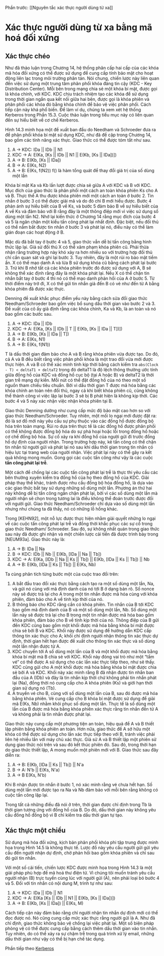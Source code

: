Phần trước: [[Nguyên tắc xác thực người dùng từ xa]]

# Xác thực người dùng từ xa bằng mã hoá đối xứng

## Xác thực chéo

Như đã thảo luận trong Chương 14, hệ thống phân cấp hai cấp của các khóa mã hóa đối xứng có thể được sử dụng để cung cấp tính bảo mật cho hoạt động liên lạc trong môi trường phân tán. Nói chung, chiến lược này liên quan đến việc sử dụng một trung tâm phân phối khóa đáng tin cậy (KDC - Key Distribution Center). Mỗi bên trong mạng chia sẻ một khóa bí mật, được gọi là khóa chính, với KDC. KDC chịu trách nhiệm tạo các khóa để sử dụng trong thời gian ngắn qua kết nối giữa hai bên, được gọi là khóa phiên và phân phối các khóa đó bằng khóa chính để bảo vệ việc phân phối. Cách tiếp cận này khá phổ biến. Để làm ví dụ, chúng ta xem xét hệ thống Kerberos trong Phần 15.3. Cuộc thảo luận trong tiểu mục này có liên quan đến sự hiểu biết về cơ chế Kerberos.

Hình 14.3 minh họa một đề xuất ban đầu do Needham và Schroeder đưa ra để phân phối khóa bí mật sử dụng KDC, như đã đề cập trong Chương 14, bao gồm các tính năng xác thực. Giao thức có thể được tóm tắt như sau.

1. A -> KDC: IDa || IDb || N1
2. KDC -> A: E(Ka, [Ks || IDb || N1 || E(Kb, [Ks || IDa])])
3. A -> B: E(Kb, [Ks || IDa])
4. B -> A: E(Ks, N2)
5. A -> B: E(Ks, f(N2)) f() là hàm tổng quát để thay đổi giá trị của số dùng một lần

Khóa bí mật Ka và Kb lần lượt được chia sẻ giữa A với KDC và B với KDC. Mục đích của giao thức là phân phối một cách an toàn khóa phiên Ks cho A và B. Thực thể A thu được khóa phiên mới một cách an toàn ở bước 2. Tin nhắn ở bước 3 có thể được giải mã và do đó chỉ B mới hiểu được. Bước 4 phản ánh sự hiểu biết của B về Ks, và bước 5 đảm bảo B về sự hiểu biết của A về Ks và đảm bảo với B rằng đây là một thông điệp mới vì việc sử dụng số dùng một lần N2. Nhớ lại kiến thức ở Chương 14 rằng mục đích của bước 4 và 5 là ngăn chặn một kiểu tấn công phát lại nhất định. Đặc biệt, nếu đối thủ có thể nắm bắt được tin nhắn ở bước 3 và phát lại nó, điều này có thể làm gián đoạn các hoạt động ở B.

Mặc dù đã bắt tay ở bước 4 và 5, giao thức vẫn dễ bị tấn công bằng hình thức lặp lại. Giả sử đối thủ X có thể xâm phạm khóa phiên cũ. Phải thừa nhận rằng trường hợp này khó xảy ra hơn nhiều so với trường hợp đối thủ chỉ cần quan sát và ghi lại bước 3. Tuy nhiên, đây là một rủi ro bảo mật tiềm ẩn. X có thể mạo danh A và lừa B sử dụng khóa cũ bằng cách phát lại bước 3. Trừ khi B nhớ tất cả các khóa phiên trước đó được sử dụng với A, B sẽ không thể xác định rằng đây là một khóa phát lại. Nếu X có thể chặn tin nhắn bắt tay ở bước 4 thì nó có thể mạo danh phản hồi của A ở bước 5. Từ thời điểm này trở đi, X có thể gửi tin nhắn giả đến B có vẻ như đến từ A bằng khóa phiên đã được xác thực.

Denning đề xuất khắc phục điểm yếu này bằng cách sửa đổi giao thức Needham/Schroeder bao gồm việc bổ sung dấu thời gian vào bước 2 và 3. Đề xuất của cô ấy giả định rằng các khóa chính, Ka và Kb, là an toàn và nó bao gồm các bước sau.

1. A -> KDC: IDa || IDb 
2. KDC -> A: E(Ka, [Ks || IDb || T || E(Kb, [Ks || IDa || T])])
3. A -> B: E(Kb, [Ks || IDa || T])
4. B -> A: E(Ks, N1)
5. A -> B: E(Ks, f(N1))

T là dấu thời gian đảm bảo cho A và B rằng khóa phiên vừa được tạo. Do đó, cả A và B đều biết rằng việc phân phối khóa là một trao đổi vừa mới được thực hiện. A và B có thể xác minh tính kịp thời bằng cách kiểm tra `abs(Clock - T) < deltaT1 + deltaT2` trong đó deltaT1 là độ lệch thông thường ước tính giữa đồng hồ của KDC và đồng hồ cục bộ (tại A hoặc B) và deltaT2 là thời gian trễ mạng dự kiến. Mỗi nút có thể đặt đồng hồ của nó theo một số nguồn tham chiếu tiêu chuẩn. Bởi vì dấu thời gian T được mã hóa bằng các khóa chính an toàn nên đối thủ, ngay cả khi biết khóa phiên cũ, cũng không thể thành công vì việc lặp lại bước 3 sẽ bị B phát hiện là không kịp thời. Các bước 4 và 5 này xác nhận việc nhận khóa phiên tại B.

Giao thức Denning dường như cung cấp mức độ bảo mật cao hơn so với giao thức Needham/Schroeder. Tuy nhiên, một mối lo ngại mới được đặt ra: đó là sơ đồ mới này yêu cầu sự phụ thuộc vào các đồng hồ được đồng bộ hóa trên toàn mạng. Rủi ro dựa trên thực tế là các đồng hồ được phân phối có thể không được đồng bộ hóa do sự phá hoại hoặc lỗi trong đồng hồ hoặc cơ chế đồng bộ hóa. Sự cố xảy ra khi đồng hồ của người gửi đi trước đồng hồ dự định của người nhận. Trong trường hợp này, kẻ tấn công có thể chặn tin nhắn từ người gửi và phát lại nó sau khi dấu thời gian trong tin nhắn có hiệu lực tại trang web của người nhận. Việc phát lại này có thể gây ra kết quả không mong muốn. Gong gọi các cuộc tấn công như vậy là các cuộc **tấn công phát lại trễ**.

Một cách để chống lại các cuộc tấn công phát lại trễ là thực thi yêu cầu các bên thường xuyên kiểm tra đồng hồ của họ theo đồng hồ của KDC. Giải pháp thay thế khác, tránh được nhu cầu đồng bộ hóa đồng hồ, là dựa vào các giao thức bắt tay sử dụng những số dùng một lần. Phương án thứ hai này không dễ bị tấn công ngăn chặn phát lại, bởi vì các số dùng một lần mà người nhận sẽ chọn trong tương lai là điều không thể đoán trước được đối với người gửi. Giao thức Needham/Schroeder chỉ dựa vào số dùng một lần nhưng như chúng ta đã thấy, nó có những lỗ hổng khác.

Trong [KEHN92], một nỗ lực được thực hiện nhằm giải quyết những lo ngại về các cuộc tấn công phát lại trễ và đồng thời khắc phục các sự cố trong giao thức Needham/ Schroeder. Sau đó, sự không nhất quán trong giao thức sau này đã được ghi nhận và một chiến lược cải tiến đã được trình bày trong [NEUM93a]. Giao thức này là:

1. A -> B: IDa || Na
2. B -> KDC: IDb || Nb || E(Kb, [IDa || Na || Tb])
3. KDC -> A: E(Ka, [IDb || Na || Ks || Tb]) || E(Kb, [IDa || Ks || Tb]) || Nb
4. A -> B: E(Kb, [IDa || Ks || Tb]) || E(Ks, Nb)

Ta cùng phân tích từng bước một của cuộc trao đổi trên:

1. A bắt đầu trao đổi xác thực bằng cách tạo ra một số dùng một lần, Na, và gửi nó cùng với mã định danh của nó tới B ở dạng bản rõ. Số nonce này sẽ được trả lại cho A trong một tin nhắn được mã hóa cùng với khóa phiên, đảm bảo cho A về tính kịp thời của nó.
2. B thông báo cho KDC rằng cần có khóa phiên. Tin nhắn của B tới KDC bao gồm mã định danh của B và một số dùng một lần, Nb. Số dùng một lần này sẽ được trả lại cho B trong một tin nhắn được mã hóa bao gồm khóa phiên, đảm bảo cho B về tính kịp thời của nó. Thông điệp của B gửi đến KDC cũng bao gồm một khối được mã hóa bằng khóa bí mật được chia sẻ bởi B và KDC. Khối này được sử dụng để hướng dẫn KDC cấp thông tin xác thực cho A; khối chỉ định người nhận thông tin xác thực dự định, thời gian hết hạn được đề xuất cho thông tin xác thực và số dùng một lần nhận được từ A.
3. KDC chuyển tới A số dùng một lần của B và một khối được mã hóa bằng khóa bí mật mà B chia sẻ với KDC. Khối này đóng vai trò như một “tấm vé” có thể được A sử dụng cho các lần xác thực tiếp theo, như sẽ thấy. KDC cũng gửi cho A một khối được mã hóa bằng khóa bí mật được chia sẻ bởi A và KDC. Khối này xác minh rằng B đã nhận được tin nhắn ban đầu của A (IDb) và đây là tin nhắn kịp thời chứ không phải tin nhắn phát lại (Na), đồng thời nó cung cấp cho A khóa phiên (Ks) và giới hạn thời gian sử dụng nó (Tb).
4. A truyền vé cho B, cùng với số dùng một lần của B, sau đó được mã hóa bằng khóa phiên. Vé cung cấp cho B khóa bí mật được sử dụng để giải mã E(Ks, Nb) nhằm khôi phục số dùng một lần. Thực tế là số dùng một lần của B được mã hóa bằng khóa phiên xác thực rằng tin nhắn đến từ A và không phải là tin nhắn được phát lại.

Giao thức này cung cấp một phương tiện an toàn, hiệu quả để A và B thiết lập phiên bằng khóa phiên an toàn. Hơn nữa, giao thức để A sở hữu một khóa có thể được sử dụng cho lần xác thực tiếp theo với B, tránh việc phải liên hệ nhiều lần với máy chủ xác thực. Giả sử A và B thiết lập một phiên sử dụng giao thức nói trên và sau đó kết thúc phiên đó. Sau đó, trong thời hạn do giao thức thiết lập, A mong muốn một phiên mới với B. Giao thức sau đây diễn ra:

1. A -> B: E(Kb, [IDa || Ks || Tb]) || N'a
2. B -> A: N'b || E(Ks, N'a)
3. A -> B E(Ks, N'b)

Khi B nhận được tin nhắn ở bước 1, nó xác minh rằng vé chưa hết hạn. Số dùng một lần mới được tạo ra Na và Nb đảm bảo với mỗi bên rằng không có cuộc tấn công lặp lại.

Trong tất cả những điều đã nói ở trên, thời gian được chỉ định trong Tb là thời gian tương ứng với đồng hồ của B. Do đó, dấu thời gian này không yêu cầu đồng hồ đồng bộ vì B chỉ kiểm tra dấu thời gian tự tạo.

## Xác thực một chiều

Sử dụng mã hóa đối xứng, kịch bản phân phối khóa phi tập trung được minh họa trong Hình 14.5 là không thực tế. Lược đồ này yêu cầu người gửi gửi yêu cầu đến người nhận dự định, chờ phản hồi bao gồm khóa phiên và chỉ sau đó gửi tin nhắn.

Với một số cải tiến, chiến lược KDC được minh họa trong Hình 14.3 là một giải pháp phù hợp để mã hoá thư điện tử. Vì chúng tôi muốn tránh yêu cầu người nhận (B) trực tuyến cùng lúc với người gửi (A), nên phải loại bỏ bước 4 và 5. Đối với tin nhắn có nội dung M, trình tự như sau:

1. A -> KDC: IDa || IDb || N1
2. KDC -> A: E(Ka [Ks || IDb || N1 || E(Kb, [Ks || IDa])])
3. A -> B: E(Kb, [Ks || IDa]) || E(Ks, M)

Cách tiếp cận này đảm bảo rằng chỉ người nhận tin nhắn dự định mới có thể đọc được nó. Nó cũng cung cấp mức xác thực rằng người gửi là A. Như đã chỉ định, giao thức không bảo vệ chống lại việc phát lại. Một số biện pháp phòng vệ có thể được cung cấp bằng cách thêm dấu thời gian vào tin nhắn. Tuy nhiên, do có thể xảy ra sự chậm trễ trong quá trình xử lý email, những dấu thời gian như vậy có thể bị hạn chế tác dụng.

Phần tiếp theo [Kerberos](./Kerberos.md)

